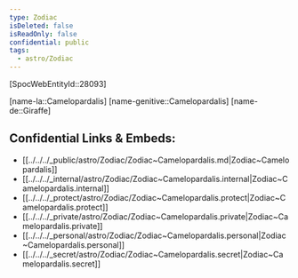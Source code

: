 ```yaml
---
type: Zodiac
isDeleted: false
isReadOnly: false
confidential: public
tags:
  - astro/Zodiac
---
```

[SpocWebEntityId::28093]



[name-la::Camelopardalis]
[name-genitive::Camelopardalis]
[name-de::Giraffe]


## Confidential Links & Embeds: 
- [[../../../_public/astro/Zodiac/Zodiac~Camelopardalis.md|Zodiac~Camelopardalis]] 
- [[../../../_internal/astro/Zodiac/Zodiac~Camelopardalis.internal|Zodiac~Camelopardalis.internal]] 
- [[../../../_protect/astro/Zodiac/Zodiac~Camelopardalis.protect|Zodiac~Camelopardalis.protect]] 
- [[../../../_private/astro/Zodiac/Zodiac~Camelopardalis.private|Zodiac~Camelopardalis.private]] 
- [[../../../_personal/astro/Zodiac/Zodiac~Camelopardalis.personal|Zodiac~Camelopardalis.personal]] 
- [[../../../_secret/astro/Zodiac/Zodiac~Camelopardalis.secret|Zodiac~Camelopardalis.secret]] 
